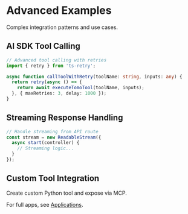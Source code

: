 # Advanced Examples

Complex integration patterns and use cases.

## AI SDK Tool Calling
```typescript
// Advanced tool calling with retries
import { retry } from 'ts-retry';

async function callToolWithRetry(toolName: string, inputs: any) {
  return retry(async () => {
    return await executeTomoTool(toolName, inputs);
  }, { maxRetries: 3, delay: 1000 });
}
```

## Streaming Response Handling
```typescript
// Handle streaming from API route
const stream = new ReadableStream({
  async start(controller) {
    // Streaming logic...
  }
});
```

## Custom Tool Integration
Create custom Python tool and expose via MCP.

For full apps, see [Applications](./applications.md). 